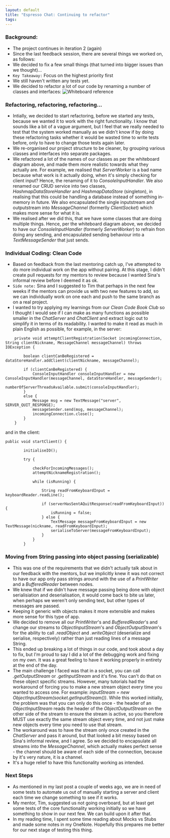 ```yaml
---
layout: default
title: "Espresso Chat: Continuing to refactor"
tags:
---
```


### Background:
- The project continues in iteration 2 (again)
- Since the last feedback session, there are several things we worked on, as follows:
- We decided to fix a few small things (that turned into bigger issues than we thought)...
- `Key Takeaway:` Focus on the highest priority first
- We still haven't written any tests yet.
- We decided to refactor a lot of our code by renaming a number of classes and interfaces:
![Whiteboard reference](https://i.imgur.com/1bblVYu.jpg)

### Refactoring, refactoring, refactoring...
- Intially, we decided to start refactoring, before we started any tests, because we wanted it to work with the right functionality. I know that sounds like a bit of a vague argument, but I feel that we really needed to test that the system worked manually as we didn't know if by doing these refactoring tasks whether it would be wasted time to write tests before, only to have to change those tests again later.
- We re-organised our project structure to be cleaner, by grouping various classes and interfaces into separate packages.
- We refactored a lot of the names of our classes as per the whiteboard diagram above, and made them more realistic towards what they actually are. For example, we realised that _ServerWorker_ is a bad name because what work is it actually doing, when it's simply checking for client input? Hence, the renaming of it to _ConsoleInputHandler_. We also renamed our CRUD service into two classes, _HashmapDataStoreHandler_ and _HashmapDataStore_ (singleton), in realising that this could be handling a database instead of something in-memory in future. We also encapsulated the single inputstream and outputstream into _MessageChannel_ (formerlly _ClientSocket_) which makes more sense for what it is.
- We realised after we did this, that we have some classes that are doing multiple things. Hence, per the whiteboard diagram above, we decided to have our _ConsoleInputHandler_ (formerly _ServerWorker_) to refrain fron doing any sending, and encapsulated sending behaviour into a _TextMessageSender_ that just sends.

### Individual Coding: Clean Code
- Based on feedback from the last mentoring catch up, I've attempted to do more individual work on the app without pairing. At this stage, I didn't create pull requests for my mentors to review because I wanted Sina's informal review before I deemed it as ok. 
- `Side note:` Sina and I suggested to Tim that perhaps in the next few weeks if the mentors can provide us with two new features to add, so we can individually work on one each and push to the same branch as on a real project.
- I wanted to try applying my learnings from our _Clean Code Book Club_ so I thought I would see if I can make as many functions as possible smaller in the _ChatServer_ and _ChatClient_ and extract logic out to simplify it in terms of its readability. I wanted to make it read as much in plain English as possible, for example, in the server:

```
    private void attemptClientRegistration(Socket incomingConnection, String clientNickname, MessageChannel messageChannel) throws IOException {

        boolean clientCanBeRegistered = dataStoreHandler.addClient(clientNickname, messageChannel);

        if (clientCanBeRegistered) {
            ConsoleInputHandler consoleInputHandler = new ConsoleInputHandler(messageChannel, dataStoreHandler, messageSender);
            numberOfServerThreadsAvailable.submit(consoleInputHandler);
        }
        else {
            Message msg = new TextMessage("server", SERVER_QUIT_RESPONSE);
            messageSender.send(msg, messageChannel);
            incomingConnection.close();
        }
    }
```
and in the client:

```
public void startClient() {

        initialiseIO();

        try {

            checkForIncomingMessages();
            attemptNicknameRegistration();

            while (isRunning) {

                String readFromKeyboardInput = keyboardReader.readLine();

                if (serverHasSentAQuitResponse(readFromKeyboardInput)) {
                    isRunning = false;
                } else {
                    TextMessage messageFromKeyboardInput = new TextMessage(nickname, readFromKeyboardInput);
                    serialiseToServer(messageFromKeyboardInput);
                }
            }
        }
```

### Moving from String passing into object passing (serializable)
- This was one of the requirements that we didn't actually talk about in our feedback with the mentors, but we implicitly knew it was not correct to have our app only pass strings around with the use of a _PrintWriter_ and a _BufferedReader_ between nodes.
- We knew that if we didn't have message passing being done with object serialisiation and deserialisation, it would come back to bite us later, when perhaps we weren't only sending text, but other types of messages are passed.
- Keeping it generic with objects makes it more extensible and makes more sense for this type of app.
- We decided to remove all our _PrintWriter_'s and _BufferedReader_'s and change our streams to _ObjectInputStream_'s and _ObjectOutputStream_'s for the ability to call _.readObject_ and _.writeObject_ (deserialize and serialise, respectively) rather than just reading lines of a message String.
- This ended up breaking a lot of things in our code, and took about a day to fix, but I'm proud to say I did a lot of the debugging work and fixing on my own. It was a great feeling to have it working properly in entirety at the end of the day.
- The main challenge I faced was that in a socket, you can call _.getOutputStream_ or _.getInputStream_ and it's fine. You can't do that on these object specific streams. However, many tutorials had the workaround of forcing you to make a new stream object every time you wanted to access one. For example: _inputStream = new ObjectInputStream(socket.getInputStream())_. While this worked initially, the problem was that you can only do this once - the header of an _ObjectInputStream_ reads the header of the _ObjectOutputStream_ on the other side of the stream to ensure the stream is active, so you therefore MUST use exactly the same stream object every time, and not just make new objects every time you need to use that stream.
- The workaround was to have the stream only once created in the _ChatServer_ and pass it around, but that looked a bit messy based on Sina's informal review, and I agree. So we decided to encapsulate all streams into the _MessageChannel_, which actually makes perfect sense - the channel should be aware of each side of the connection, because by it's very nature, it is a channel.
- It's a huge relief to have this functionality working as intended.

### Next Steps
- As mentioned in my last post a couple of weeks ago, we are in need of some tests to automate us out of manually starting a server and client each time we change something to see if it works. 
- My mentor, Tim, suggested us not going overboard, but at least get some tests of the core functionality working initially so we have something to show in our next few. We can build upon it after that.
- In my reading time, I spent some time reading about Mocks vs Stubs and made some notes in my OneNote. Hopefully this prepares me better for our next stage of testing this thing.